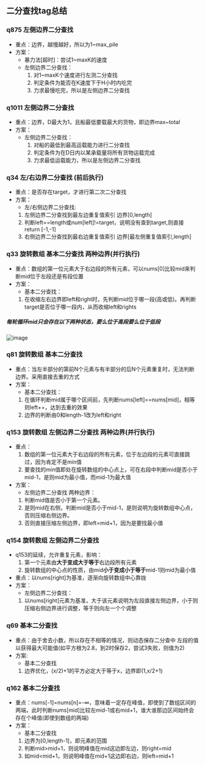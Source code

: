## 二分查找tag总结 
### q875 左侧边界二分查找
 - 重点：边界，越慢越好，所以为1~max_pile
 - 方案：
    - 暴力法[超时]：尝试1~maxK的速度
    - 左侧边界二分查找：
        1. 对1~maxK个速度进行左测二分查找
        2. 判定条件为能否在K速度下于H小时内吃完
        3. 力求最慢吃完，所以是左侧边界二分查找

### q1011 左侧边界二分查找
 - 重点：边界，D最大为1，且船最低要载最大的货物，即边界max~total
 - 方案：
    - 左侧边界二分查找：
        1. 对船的最低到最高运载能力进行二分查找
        2. 判定条件为在D日内以某承载量将所有货物运载完成
        3. 力求最低运载能力，所以是左侧边界二分查找

### q34 左/右边界二分查找 (前后执行)
 - 重点：是否存在target，才进行第二次二分查找
 - 方案：
    - 左/右侧边界二分查找:
    1. 左侧边界二分查找到最左边重复值索引 边界[0,length]
    2. 判断left==length或num[left]!=target，说明没有查到target,则直接return [-1,-1]
    3. 右侧边界二分查找到最右边重复值索引 边界[最左侧重复值索引,length]

### q33 旋转数组 基本二分查找 两种边界(并行执行)
 - 重点：数组的第一位元素大于右边段的所有元素，可以nums[0]比较mid来判断mid位于左段还是有段位置
 - 方案：
    - 基本二分查找：
    1. 在收缩左右边界即left和right时，先判断mid位于哪一段(高或低)。再判断target是否位于哪一段内，从而收缩left和rights

##### 每轮循环mid只会存在以下两种状态，要么位于高段要么位于低段
![image](http://note.youdao.com/yws/res/31720/D36369A5D9BF43F9A16E04BFA64A6440)

### q81 旋转数组 基本二分查找
 - 重点：当左半部分的第前N个元素与有半部分的后N个元素重复时，无法判断边界。采用直接去重的方式
 - 方案：
    - 基本二分查找：
    1. 在循环判断mid属于哪个区间前，先判断nums[left]==nums[mid]，相等则left++，达到去重的效果
    2. 边界的判断由0和length-1改为left和right

### q153 旋转数组 左侧边界二分查找 两种边界(并行执行)
 - 重点：
    1. 数组的第一位元素大于右边段的所有元素，位于左边段的元素可直接跳过，因为肯定不是min值
    2. 要查找的min值即处在旋转数组的中心点上，可在右段中判断mid是否小于mid-1，是则mid为最小值，而mid-1为最大值
 - 方案：
    - 左侧边界二分查找 两种边界：
    1. 判断mid值是否小于第一个元素。
    2. 是则mid在右侧，判断mid是否小于mid-1，是则说明为旋转数组中心点，否则压缩右侧边界。
    2. 否则直接压缩左侧边界，即left=mid+1，因为是要找最小值

### q154 旋转数组 左侧边界二分查找
 - q153的延续，允许重复元素，影响：
    1. 第一个元素由**大于变成大于等于**右边段所有元素
    2. 旋转数组的中心点的性质，由mid**小于变成小于等于**mid-1则mid为最小值
 - 重点：以nums[right]为基准，逐渐向旋转数组中心靠拢
 - 方案：
    - 左侧边界二分查找：
    1. 以nums[right]元素为基准，大于该元素说明为左段直接左侧边界，小于则压缩右侧边界进行调整，等于则向左一个个调整

### q69 基本二分查找
 - 重点：由于舍去小数，所以存在不相等的情况，则动态保存二分查中 左段的值 以获得最大可能值(如平方根为2.8，到2时保存2，尝试3失败，则值为2)
 - 方案:
    - 基本二分查找
    1. 边界优化，(x/2)+1的平方必定大于等于x，边界即(1,x/2+1)

### q162 基本二分查找
 - 重点：nums[-1]=nums[n]=-∞，意味着一定存在峰值，即使到了数组区间的两端，此时判断nums[mid]比较左mid-1或右mid+1，谁大谁那边区间始终会存在个峰值(即使到数组的两端)
 - 方案：
    - 基本二分查找
    1. 边界为[0,length-1]，即元素的范围
    2. 判断mid>mid+1，则说明峰值在mid这边即左边，则right=mid
    3. 如mid<mid+1，则说明峰值在mid+1这边即右边，则left=mid+1